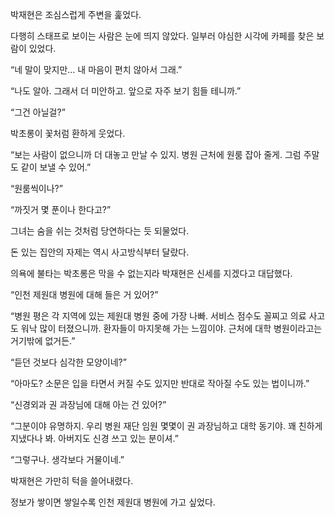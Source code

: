 박재현은 조심스럽게 주변을 훑었다.

다행히 스태프로 보이는 사람은 눈에 띄지 않았다. 일부러 야심한 시각에 카페를 찾은 보람이 있었다.

“네 말이 맞지만… 내 마음이 편치 않아서 그래.”

“나도 알아. 그래서 더 미안하고. 앞으로 자주 보기 힘들 테니까.”

“그건 아닐걸?”

박초롱이 꽃처럼 환하게 웃었다.

“보는 사람이 없으니까 더 대놓고 만날 수 있지. 병원 근처에 원룸 잡아 줄게. 그럼 주말도 같이 보낼 수 있어.”

“원룸씩이나?”

“까짓거 몇 푼이나 한다고?”

그녀는 숨을 쉬는 것처럼 당연하다는 듯 되물었다.

돈 있는 집안의 자제는 역시 사고방식부터 달랐다.

의욕에 불타는 박초롱은 막을 수 없는지라 박재현은 신세를 지겠다고 대답했다.

“인천 제원대 병원에 대해 들은 거 있어?”

“병원 평은 각 지역에 있는 제원대 병원 중에 가장 나빠. 서비스 점수도 꼴찌고 의료 사고도 워낙 많이 터졌으니까. 환자들이 마지못해 가는 느낌이야. 근처에 대학 병원이라고는 거기밖에 없거든.”

“듣던 것보다 심각한 모양이네?”

“아마도? 소문은 입을 타면서 커질 수도 있지만 반대로 작아질 수도 있는 법이니까.”

“신경외과 권 과장님에 대해 아는 건 있어?”

“그분이야 유명하지. 우리 병원 재단 임원 몇몇이 권 과장님하고 대학 동기야. 꽤 친하게 지냈다나 봐. 아버지도 신경 쓰고 있는 분이셔.”

“그렇구나. 생각보다 거물이네.”

박재현은 가만히 턱을 쓸어내렸다.

정보가 쌓이면 쌓일수록 인천 제원대 병원에 가고 싶었다.